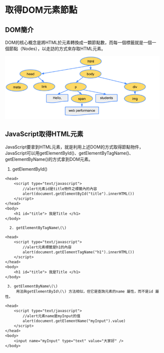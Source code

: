 # 取得DOM元素節點

## DOM簡介

DOM的核心概念是將HTML於元素轉換成一顆節點數，而每一個標籤就是一個一個節點（Nodes），以走訪的方式來存取HTML元素。

![DOM&#x7BC0;&#x9EDE;&#x6A39;](../.gitbook/assets/image%20%283%29.png)

## JavaScript取得HTML元素

JavaScript要拿到HTML元素，就是利用上述DOM的方式取得節點物件，  
JavaScript可以用getElementById\(\)、getElementByTagName\(\)、getElementByName\(\)的方式拿到DOM元素。

1. getElementById\(\)

```markup
<head>
    <script type="text/javascript">
        //alert元素id是title物件之標籤內的內容
        alert(document.getElementById("title").innerHTML())
    </script>
</head>
<body>
    <h1 id="title"> 我是Title </h1>
</body>
```

      2. getElementByTagName\(\)

```markup
<head>
    <script type="text/javascript">
        //alert元素標籤是h1的內容
        alert(document.getElementTagName("h1").innerHTML())
    </script>
</head>
<body>
    <h1 id="title"> 我是Title </h1>
</body>
```

     3. getElementByName\(\)  
         用法與getElementById\(\) 方法相似，但它是查詢元素的name 屬性，而不是id 屬性。

```markup
<head>
    <script type="text/javascript">
        //alert元素name是myInput的值
        alert(document.getElementName("myInput").value)
    </script>
</head>
<body>
    <input name="myInput" type="text" value="大家好" />
</body>
```




